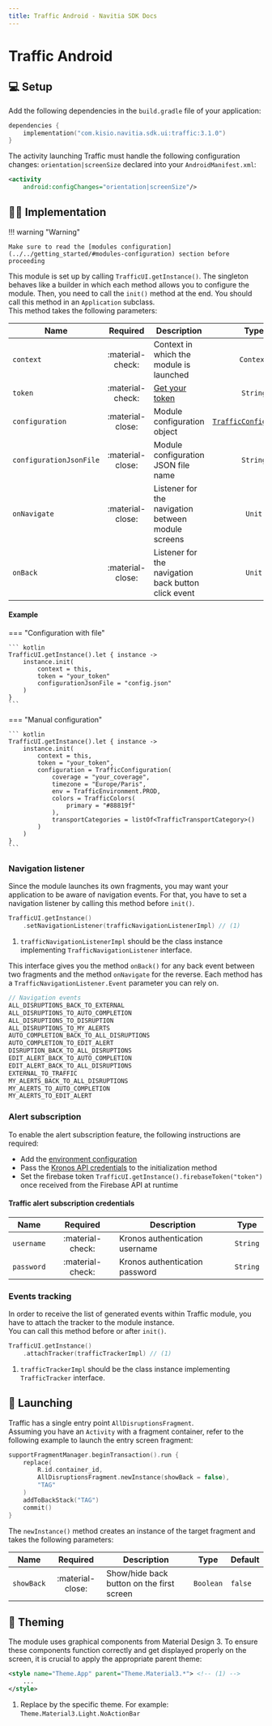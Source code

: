 ```yaml
---
title: Traffic Android - Navitia SDK Docs
---
```


# Traffic Android

## :computer: Setup

Add the following dependencies in the `build.gradle` file of your application:

```kotlin
dependencies {
    implementation("com.kisio.navitia.sdk.ui:traffic:3.1.0")
}
```

The activity launching Traffic must handle the following configuration changes: `orientation|screenSize` declared into your `AndroidManifest.xml`:

``` xml
<activity
    android:configChanges="orientation|screenSize"/>
```

## :man_technologist: Implementation

!!! warning "Warning"

    Make sure to read the [modules configuration](../../getting_started/#modules-configuration) section before proceeding

This module is set up by calling `TrafficUI.getInstance()`. The singleton behaves like a builder in which each method allows you to configure the module. Then, you need to call the `init()` method at the end. You should call this method in an `Application` subclass.<br>
This method takes the following parameters:

| Name | Required | Description | Type | Default |
| --- |:---:| --- | :---: | :---: |
| `context` | :material-check: | Context in which the module is launched | `Context` | :material-close: |
| `token` | :material-check: | <a href="https://navitia.io/inscription/" style="text-decoration: underline">Get your token</a> | `String` | :material-close: |
| `configuration` | :material-close: | Module configuration object | [`TrafficConfiguration`](../../getting_started/#modules-configuration) | `null` |
| `configurationJsonFile` | :material-close: | Module configuration JSON file name | `String` | `null` |
| `onNavigate` | :material-close: | Listener for the navigation between module screens | `Unit` | `{ _ -> }` |
| `onBack` | :material-close: | Listener for the navigation back button click event | `Unit` | `{ _ -> }` |

<h4>Example</h4>

=== "Configuration with file"

    ``` kotlin
    TrafficUI.getInstance().let { instance ->
        instance.init(
            context = this,
            token = "your_token"
            configurationJsonFile = "config.json"
        )
    }
    ```

=== "Manual configuration"

    ``` kotlin
    TrafficUI.getInstance().let { instance ->
        instance.init(
            context = this,
            token = "your_token",
            configuration = TrafficConfiguration(
                coverage = "your_coverage",
                timezone = "Europe/Paris",
                env = TrafficEnvironment.PROD,
                colors = TrafficColors(
                    primary = "#88819f"
                ),
                transportCategories = listOf<TrafficTransportCategory>()
            )
        )
    }
    ```

### Navigation listener

Since the module launches its own fragments, you may want your application to be aware of navigation events.
For that, you have to set a navigation listener by calling this method before `init()`.

``` kotlin
TrafficUI.getInstance()
    .setNavigationListener(trafficNavigationListenerImpl) // (1)
```

1.  `trafficNavigationListenerImpl` should be the class instance implementing `TrafficNavigationListener` interface.

This interface gives you the method `onBack()` for any back event between two fragments and the method `onNavigate` for the reverse.
Each method has a `TrafficNavigationListener.Event` parameter you can rely on.

``` kotlin
// Navigation events
ALL_DISRUPTIONS_BACK_TO_EXTERNAL
ALL_DISRUPTIONS_TO_AUTO_COMPLETION
ALL_DISRUPTIONS_TO_DISRUPTION
ALL_DISRUPTIONS_TO_MY_ALERTS
AUTO_COMPLETION_BACK_TO_ALL_DISRUPTIONS
AUTO_COMPLETION_TO_EDIT_ALERT
DISRUPTION_BACK_TO_ALL_DISRUPTIONS
EDIT_ALERT_BACK_TO_AUTO_COMPLETION
EDIT_ALERT_BACK_TO_ALL_DISRUPTIONS
EXTERNAL_TO_TRAFFIC
MY_ALERTS_BACK_TO_ALL_DISRUPTIONS
MY_ALERTS_TO_AUTO_COMPLETION
MY_ALERTS_TO_EDIT_ALERT
```

### Alert subscription

To enable the alert subscription feature, the following instructions are required:
- Add the [environment configuration](../../getting_started/#traffic-features)
- Pass the [Kronos API credentials](#traffic-alert-subscription-credentials) to the initialization method
- Set the firebase token `TrafficUI.getInstance().firebaseToken("token")` once received from the Firebase API at runtime

#### Traffic alert subscription credentials

| Name | Required | Description | Type |
| --- |:---:| --- | :---: |
| `username` | :material-check: | Kronos authentication username | `String` |
| `password` | :material-check: | Kronos authentication password | `String` |

### Events tracking

In order to receive the list of generated events within Traffic module, you have to attach the tracker to the module instance.<br>
You can call this method before or after `init()`.

``` kotlin
TrafficUI.getInstance()
    .attachTracker(trafficTrackerImpl) // (1)
```

1.  `trafficTrackerImpl` should be the class instance implementing `TrafficTracker` interface.

## :rocket: Launching

Traffic has a single entry point `AllDisruptionsFragment`.<br>
Assuming you have an `Activity` with a fragment container, refer to the following example to launch the entry screen fragment:

``` kotlin
supportFragmentManager.beginTransaction().run {
    replace(
        R.id.container_id,
        AllDisruptionsFragment.newInstance(showBack = false),
        "TAG"
    )
    addToBackStack("TAG")
    commit()
}
```

The `newInstance()` method creates an instance of the target fragment and takes the following parameters:

| Name | Required | Description | Type | Default |
| --- |:---:| --- | --- | --- |
| `showBack` | :material-close: | Show/hide back button on the first screen | `Boolean` | `false` |

## :art: Theming

The module uses graphical components from Material Design 3. To ensure these components function correctly and get displayed properly on the screen, it is crucial to apply the appropriate parent theme:

```xml
<style name="Theme.App" parent="Theme.Material3.*"> <!-- (1) -->
    ...
</style>
```

1.  Replace by the specific theme. For example: `Theme.Material3.Light.NoActionBar`
